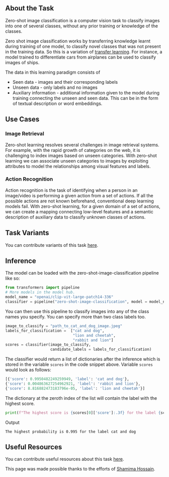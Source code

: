 ## About the Task

Zero-shot image classification is a computer vision task to classify images into one of several classes, without any prior training or knowledge of the classes. 

Zero shot image classification works by transferring knowledge learnt during training of one model, to classify novel classes that was not present in the training data. So this is a variation of [transfer learning](https://www.youtube.com/watch?v=BqqfQnyjmgg). For instance, a model trained to differentiate cars from airplanes can be used to classify images of ships.

The data in this learning paradigm consists of

- Seen data - images and their corresponding labels
- Unseen data -  only labels and no images
- Auxiliary information - additional information given to the model during training connecting the unseen and seen data. This can be in the form of textual description or word embeddings.


## Use Cases

### Image Retrieval
Zero-shot learning resolves several challenges in image retrieval systems. For example, with the rapid growth of categories on the web, it is challenging to index images based on unseen categories. With zero-shot learning we can associate unseen categories to images by exploiting attributes to model the relationships among visual features and labels.

### Action Recognition
Action recognition is the task of identifying when a person in an image/video is performing a given action from a set of actions. If all the possible actions are not known beforehand, conventional deep learning models fail. With zero-shot learning, for a given domain of a set of actions, we can create a mapping connecting low-level features and a semantic description of auxiliary data to classify unknown classes of actions.


## Task Variants 

You can contribute variants of this task [here](https://github.com/huggingface/hub-docs/blob/main/tasks/src/zero-shot-image-classification/about.md).

## Inference

The model can be loaded with the zero-shot-image-classification pipeline like so:
```python
from transformers import pipeline
# More models in the model hub.
model_name = "openai/clip-vit-large-patch14-336"
classifier = pipeline("zero-shot-image-classification", model = model_name)
```
You can then use this pipeline to classify images into any of the class names you specify. You can specify more than two class labels too.
```python
image_to_classify = "path_to_cat_and_dog_image.jpeg"
labels_for_classification =  ["cat and dog", 
                              "lion and cheetah", 
                              "rabbit and lion"]
scores = classifier(image_to_classify, 
                    candidate_labels = labels_for_classification)
```
The classifier would return a list of dictionaries after the inference which is stored in the variable `scores` in the code snippet above. Variable `scores` would look as follows:
```python
[{'score': 0.9950482249259949, 'label': 'cat and dog'},
{'score': 0.004863627254962921, 'label': 'rabbit and lion'},
{'score': 8.816882473183796e-05, 'label': 'lion and cheetah'}]
```
The dictionary at the zeroth index of the list will contain the label with the highest score.
```python
print(f"The highest score is {scores[0]['score']:.3f} for the label {scores[0]['label']}")
```
Output
```
The highest probability is 0.995 for the label cat and dog
```

## Useful Resources

You can contribute useful resources about this task [here](https://github.com/huggingface/hub-docs/blob/main/tasks/src/zero-shot-image-classification/about.md).

This page was made possible thanks to the efforts of [Shamima Hossain](https://huggingface.co/Shamima).

